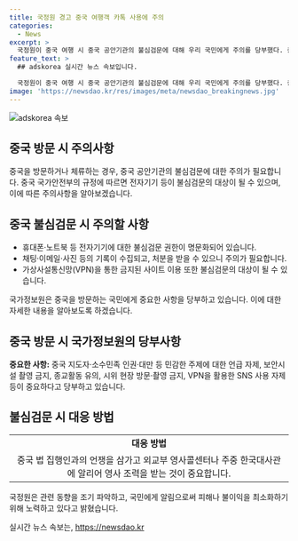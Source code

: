 ```yaml
---
title: 국정원 경고 중국 여행객 카톡 사용에 주의
categories:
  - News
excerpt: >
  국정원이 중국 여행 시 중국 공안기관의 불심검문에 대해 우리 국민에게 주의를 당부했다. 중국 국가안전부는 휴대폰·노트북 등 전자기기에 대한 불심검문 권한을 명문화했으며, VPN을 통한 금지된 SNS 사용 시 불심검문 대상이 될 수 있다. 국정원은 민감한 주제 언급과 카메라 사용 등을 자제하고, 불심검문 시 외교부나 대사관에 연락하는 것이 중요하다 강조했다. 관계자는 국민 피해를 막기 위해 정책 변화를 지속적으로 알릴 것을 약속했다.
feature_text: >
  ## adskorea 실시간 뉴스 속보입니다.

  국정원이 중국 여행 시 중국 공안기관의 불심검문에 대해 우리 국민에게 주의를 당부했다. 중국 국가안전부는 휴대폰·노트북 등 전자기기에 대한 불심검문 권한을 명문화했으며, VPN을 통한 금지된 SNS 사용 시 불심검문 대상이 될 수 있다. 국정원은 민감한 주제 언급과 카메라 사용 등을 자제하고, 불심검문 시 외교부나 대사관에 연락하는 것이 중요하다 강조했다. 관계자는 국민 피해를 막기 위해 정책 변화를 지속적으로 알릴 것을 약속했다.
image: 'https://newsdao.kr/res/images/meta/newsdao_breakingnews.jpg'
---
```


<p><img src="https://newsdao.kr/res/images/meta/newsdao_breakingnews.jpg" alt="adskorea 속보" /></p>

<h2 data-ke-size="size26">중국 방문 시 주의사항</h2>

<p data-ke-size="size16">중국을 방문하거나 체류하는 경우, 중국 공안기관의 불심검문에 대한 주의가 필요합니다. 중국 국가안전부의 규정에 따르면 전자기기 등이 불심검문의 대상이 될 수 있으며, 이에 따른 주의사항을 알아보겠습니다.</p>

<h2 data-ke-size="size24">중국 불심검문 시 주의할 사항</h2>

<ul>
  <li>휴대폰·노트북 등 전자기기에 대한 불심검문 권한이 명문화되어 있습니다.</li>
  <li>채팅·이메일·사진 등의 기록이 수집되고, 처분을 받을 수 있으니 주의가 필요합니다.</li>
  <li>가상사설통신망(VPN)을 통한 금지된 사이트 이용 또한 불심검문의 대상이 될 수 있습니다.</li>
</ul>

<p data-ke-size="size16">국가정보원은 중국을 방문하는 국민에게 중요한 사항을 당부하고 있습니다. 이에 대한 자세한 내용을 알아보도록 하겠습니다.</p>

<h2 data-ke-size="size24">중국 방문 시 국가정보원의 당부사항</h2>

<p data-ke-size="size16"><b>중요한 사항:</b> 중국 지도자·소수민족 인권·대만 등 민감한 주제에 대한 언급 자제, 보안시설 촬영 금지, 종교활동 유의, 시위 현장 방문·촬영 금지, VPN을 활용한 SNS 사용 자제 등이 중요하다고 당부하고 있습니다.</p>

<h2 data-ke-size="size24">불심검문 시 대응 방법</h2>

<table>
  <tr>
    <td style="text-align: center; height: 17px;"><b>대응 방법</b></td>
  </tr>
  <tr>
    <td style="text-align: center; height: 17px;">중국 법 집행인과의 언쟁을 삼가고 외교부 영사콜센터나 주중 한국대사관에 알리어 영사 조력을 받는 것이 중요합니다.</td>
  </tr>
</table>

<p data-ke-size="size16">국정원은 관련 동향을 조기 파악하고, 국민에게 알림으로써 피해나 불이익을 최소화하기 위해 노력하고 있다고 밝혔습니다.</p>
실시간 뉴스 속보는, <a href="https://newsdao.kr" rel="dofollow">https://newsdao.kr</a>


